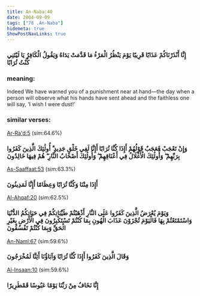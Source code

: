 ```yaml
---
title: An-Naba:40
date: 2004-09-09
tags: ["78 .An-Naba"]
hidemeta: true 
ShowPostNavLinks: true 
---
```

### إِنَّا أَنْذَرْنَاكُمْ عَذَابًا قَرِيبًا يَوْمَ يَنْظُرُ الْمَرْءُ مَا قَدَّمَتْ يَدَاهُ وَيَقُولُ الْكَافِرُ يَا لَيْتَنِي كُنْتُ تُرَابًا
### meaning: 
Indeed We have warned you of a punishment near at hand—the day when a person will observe what his hands have sent ahead and the faithless one will say, ‘I wish I were dust!’
### similar verses: 

[Ar-Ra'd:5](/13/5) (sim:64.6%)

### وَإِنْ تَعْجَبْ فَعَجَبٌ قَوْلُهُمْ أَإِذَا كُنَّا تُرَابًا أَإِنَّا لَفِي خَلْقٍ جَدِيدٍ ۗ أُولَٰئِكَ الَّذِينَ كَفَرُوا بِرَبِّهِمْ ۖ وَأُولَٰئِكَ الْأَغْلَالُ فِي أَعْنَاقِهِمْ ۖ وَأُولَٰئِكَ أَصْحَابُ النَّارِ ۖ هُمْ فِيهَا خَالِدُونَ

[As-Saaffaat:53](/37/53) (sim:63.3%)

### أَإِذَا مِتْنَا وَكُنَّا تُرَابًا وَعِظَامًا أَإِنَّا لَمَدِينُونَ

[Al-Ahqaf:20](/46/20) (sim:62.5%)

### وَيَوْمَ يُعْرَضُ الَّذِينَ كَفَرُوا عَلَى النَّارِ أَذْهَبْتُمْ طَيِّبَاتِكُمْ فِي حَيَاتِكُمُ الدُّنْيَا وَاسْتَمْتَعْتُمْ بِهَا فَالْيَوْمَ تُجْزَوْنَ عَذَابَ الْهُونِ بِمَا كُنْتُمْ تَسْتَكْبِرُونَ فِي الْأَرْضِ بِغَيْرِ الْحَقِّ وَبِمَا كُنْتُمْ تَفْسُقُونَ

[An-Naml:67](/27/67) (sim:59.6%)

### وَقَالَ الَّذِينَ كَفَرُوا أَإِذَا كُنَّا تُرَابًا وَآبَاؤُنَا أَئِنَّا لَمُخْرَجُونَ

[Al-Insaan:10](/76/10) (sim:59.6%)

### إِنَّا نَخَافُ مِنْ رَبِّنَا يَوْمًا عَبُوسًا قَمْطَرِيرًا
